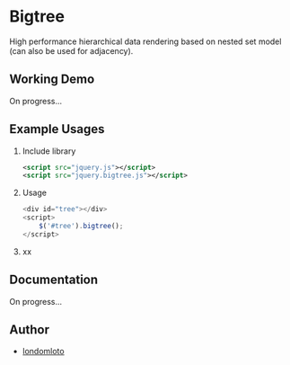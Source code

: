 # Bigtree

High performance hierarchical data rendering based on nested set model (can also be used for adjacency).

## Working Demo
On progress...

## Example Usages
1. Include library
    
    ```xml
    <script src="jquery.js"></script>
    <script src="jquery.bigtree.js"></script>
    ```
2. Usage
    
    ```javascript
    <div id="tree"></div>
    <script>
        $('#tree').bigtree();
    </script>
    ```
3. xx

## Documentation
On progress...

## Author
- [londomloto](https://github.com/londomloto)


